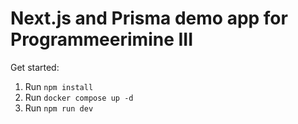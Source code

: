 # Next.js and Prisma demo app for Programmeerimine III

Get started:

1. Run `npm install`
2. Run `docker compose up -d`
3. Run `npm run dev`